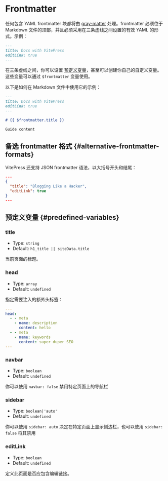 # Frontmatter

任何包含 YAML frontmatter 块都将由 [gray-matter](https://github.com/jonschlinkert/gray-matter) 处理。frontmatter 必须位于 Markdown 文件的顶部，并且必须采用在三条虚线之间设置的有效 YAML 的形式。示例：

```md
---
title: Docs with VitePress
editLink: true
---
```

在三条虚线之间，你可以设置 [预定义变量](#predefined-variables)，甚至可以创建你自己的自定义变量。这些变量可以通过 <code>$frontmatter</code> 变量使用。

以下是如何在 Markdown 文件中使用它的示例：

```md
---
title: Docs with VitePress
editLink: true
---

# {{ $frontmatter.title }}

Guide content
```

## 备选 frontmatter 格式 {#alternative-frontmatter-formats}

VitePress 还支持 JSON frontmatter 语法，以大括号开头和结尾：

```json
---
{
  "title": "Blogging Like a Hacker",
  "editLink": true
}
---
```

## 预定义变量 {#predefined-variables}

### title

- Type: `string`
- Default: `h1_title || siteData.title`

当前页面的标题。

### head

- Type: `array`
- Default: `undefined`

指定需要注入的额外头标签：

```yaml
---
head:
  - - meta
    - name: description
      content: hello
  - - meta
    - name: keywords
      content: super duper SEO
---
```

### navbar

- Type: `boolean`
- Default: `undefined`

你可以使用 `navbar: false` 禁用特定页面上的导航栏

### sidebar

- Type: `boolean|'auto'`
- Default: `undefined`

你可以使用 `sidebar: auto` 决定在特定页面上显示侧边栏，也可以使用 `sidebar: false` 将其禁用

### editLink

- Type: `boolean`
- Default: `undefined`

定义此页面是否应包含编辑链接。
